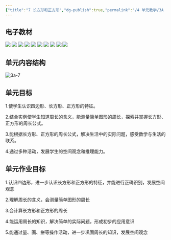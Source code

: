 ```yaml
---
{"title":"7 长方形和正方形","dg-publish":true,"permalink":"/4 单元教学/3A 三上/7 长方形和正方形/","dgPassFrontmatter":true,"noteIcon":""}
---
```




## 电子教材

<p class="grid-4">
	<img loading="lazy" decoding="async" src="https://book.pep.com.cn/1221001301141/files/mobile/85.jpg">
	<img loading="lazy" decoding="async" src="https://book.pep.com.cn/1221001301141/files/mobile/86.jpg">
	<img loading="lazy" decoding="async" src="https://book.pep.com.cn/1221001301141/files/mobile/87.jpg">
	<img loading="lazy" decoding="async" src="https://book.pep.com.cn/1221001301141/files/mobile/88.jpg">
	<img loading="lazy" decoding="async" src="https://book.pep.com.cn/1221001301141/files/mobile/89.jpg">
	<img loading="lazy" decoding="async" src="https://book.pep.com.cn/1221001301141/files/mobile/90.jpg">
	<img loading="lazy" decoding="async" src="https://book.pep.com.cn/1221001301141/files/mobile/91.jpg">
	<img loading="lazy" decoding="async" src="https://book.pep.com.cn/1221001301141/files/mobile/92.jpg">
	<img loading="lazy" decoding="async" src="https://book.pep.com.cn/1221001301141/files/mobile/93.jpg">
	<img loading="lazy" decoding="async" src="https://book.pep.com.cn/1221001301141/files/mobile/94.jpg">
</p>

## 单元内容结构

![3a-7](https://r2.edui123.com/2023/05/3a-7.png)

## 单元目标

1.使学生认识四边形、长方形、正方形的特征。

2.结合实例使学生知道周长的含义，能测量简单图形的周长，探索并掌握长方形、正方形的周长公式。

3.能根据长方形、正方形的周长公式，解决生活中的实际问题，感受数学与生活的联系。

4.通过多种活动，发展学生的空间观念和推理能力。

## 单元作业目标

1.认识四边形，进一步认识长方形和正方形的特征，并能进行正确识别，发展空间观念

2.理解周长的含义，会测量简单图形的周长

3.会计算长方形和正方形的周长

4.能运用周长的知识，解决简单的实际问题，形成初步的应用意识

5.能通过量、画、拼等操作活动，进一步巩固周长的知识，发展空间观念


